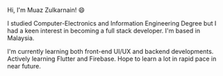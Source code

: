 Hi, I'm Muaz Zulkarnain! 😄

  I studied Computer-Electronics and Information Engineering Degree but I had a keen interest in becoming a full stack developer. I'm based in Malaysia.
  
  I'm currently learning both front-end UI/UX and backend developments. 
  Actively learning Flutter and Firebase. 
  Hope to learn a lot in rapid pace in near future.
